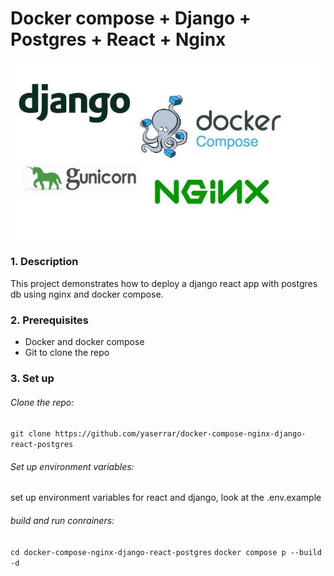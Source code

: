 # Docker compose + Django + Postgres + React + Nginx

![img](./img.jpg)

### 1. Description

This project demonstrates how to deploy a django react app with postgres db using nginx and docker compose.

### 2. Prerequisites

- Docker and docker compose
- Git to clone the repo

### 3. Set up

###### Clone the repo:

`git clone https://github.com/yaserrar/docker-compose-nginx-django-react-postgres`

###### Set up environment variables:

set up environment variables for react and django, look at the .env.example

###### build and run conrainers:

`cd docker-compose-nginx-django-react-postgres`
`docker compose p --build -d`
